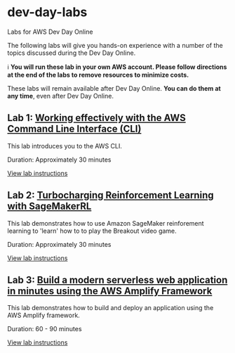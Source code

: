 # dev-day-labs
Labs for AWS Dev Day Online

The following labs will give you hands-on experience with a number of the topics discussed during the Dev Day Online.

ℹ️ **You will run these lab in your own AWS account. Please follow directions at the end of the labs to remove resources to minimize costs.**

These labs will remain available after Dev Day Online. **You can do them at any time**, even after Dev Day Online.

## Lab 1: [Working effectively with the AWS Command Line Interface (CLI)](https://github.com/aws-john/aws-cli-devlab)

This lab introduces you to the AWS CLI.

Duration: Approximately 30 minutes

[View lab instructions](https://github.com/aws-john/aws-cli-devlab)

## Lab 2: [Turbocharging Reinforcement Learning with SageMakerRL](https://github.com/aws-john/SageMakerRL-SML-Summit-2019)

This lab demonstrates how to use Amazon SageMaker reinforement learning to 'learn' how to to play the Breakout video game.

Duration: Approximately 30 minutes

[View lab instructions](https://github.com/aws-john/SageMakerRL-SML-Summit-2019)

## Lab 3: [Build a modern serverless web application in minutes using the AWS Amplify Framework](https://github.com/aws-john/voterocket-lab)

This lab demonstrates how to build and deploy an application using the AWS Amplify framework.

Duration: 60 - 90 minutes

[View lab instructions](https://github.com/aws-john/voterocket-lab)
